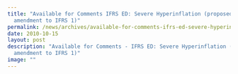 ```yaml
---
title: "Available for Comments IFRS ED: Severe Hyperinflation (proposed
  amendment to IFRS 1)"
permalink: /news/archives/available-for-comments-ifrs-ed-severe-hyperinflation-proposed-amendment-to-ifrs-1/
date: 2010-10-15
layout: post
description: "Available for Comments - IFRS ED: Severe Hyperinflation (proposed
  amendment to IFRS 1)"
image: ""
---
```

